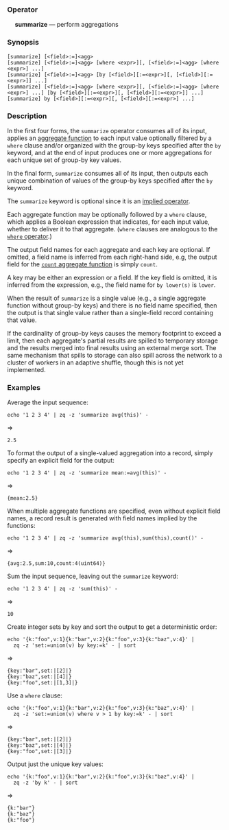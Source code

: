 ### Operator

&emsp; **summarize** &mdash; perform aggregations

### Synopsis

```
[summarize] [<field>:=]<agg>
[summarize] [<field>:=]<agg> [where <expr>][, [<field>:=]<agg> [where <expr>] ...]
[summarize] [<field>:=]<agg> [by [<field>][:=<expr>][, [<field>][:=<expr>]] ...]
[summarize] [<field>:=]<agg> [where <expr>][, [<field>:=]<agg> [where <expr>] ...] [by [<field>][:=<expr>][, [<field>][:=<expr>]] ...]
[summarize] by [<field>][:=<expr>][, [<field>][:=<expr>] ...]
```
### Description

In the first four forms, the `summarize` operator consumes all of its input,
applies an [aggregate function](../aggregates/README.md) to each input value
optionally filtered by a `where` clause and/or organized with the group-by
keys specified after the `by` keyword, and at the end of input produces one
or more aggregations for each unique set of group-by key values.

In the final form, `summarize` consumes all of its input, then outputs each
unique combination of values of the group-by keys specified after the `by`
keyword.

The `summarize` keyword is optional since it is an
[implied operator](../dataflow-model.md#implied-operators).

Each aggregate function may be optionally followed by a `where` clause, which
applies a Boolean expression that indicates, for each input value,
whether to deliver it to that aggregate. (`where` clauses are analogous
to the [`where` operator](where.md).)

The output field names for each aggregate and each key are optional.  If omitted,
a field name is inferred from each right-hand side, e.g, the output field for the
[`count` aggregate function](../aggregates/count.md) is simply `count`.

A key may be either an expression or a field.  If the key field is omitted,
it is inferred from the expression, e.g., the field name for `by lower(s)`
is `lower`.

When the result of `summarize` is a single value (e.g., a single aggregate
function without group-by keys) and there is no field name specified, then
the output is that single value rather than a single-field record
containing that value.

If the cardinality of group-by keys causes the memory footprint to exceed
a limit, then each aggregate's partial results are spilled to temporary storage
and the results merged into final results using an external merge sort.
The same mechanism that spills to storage can also spill across the network
to a cluster of workers in an adaptive shuffle, though this is not yet implemented.

### Examples

Average the input sequence:
```mdtest-command
echo '1 2 3 4' | zq -z 'summarize avg(this)' -
```
=>
```mdtest-output
2.5
```

To format the output of a single-valued aggregation into a record, simply specify
an explicit field for the output:
```mdtest-command
echo '1 2 3 4' | zq -z 'summarize mean:=avg(this)' -
```
=>
```mdtest-output
{mean:2.5}
```

When multiple aggregate functions are specified, even without explicit field names,
a record result is generated with field names implied by the functions:
```mdtest-command
echo '1 2 3 4' | zq -z 'summarize avg(this),sum(this),count()' -
```
=>
```mdtest-output
{avg:2.5,sum:10,count:4(uint64)}
```

Sum the input sequence, leaving out the `summarize` keyword:
```mdtest-command
echo '1 2 3 4' | zq -z 'sum(this)' -
```
=>
```mdtest-output
10
```

Create integer sets by key and sort the output to get a deterministic order:
```mdtest-command
echo '{k:"foo",v:1}{k:"bar",v:2}{k:"foo",v:3}{k:"baz",v:4}' |
  zq -z 'set:=union(v) by key:=k' - | sort
```
=>
```mdtest-output
{key:"bar",set:|[2]|}
{key:"baz",set:|[4]|}
{key:"foo",set:|[1,3]|}
```

Use a `where` clause:
```mdtest-command
echo '{k:"foo",v:1}{k:"bar",v:2}{k:"foo",v:3}{k:"baz",v:4}' |
  zq -z 'set:=union(v) where v > 1 by key:=k' - | sort
```
=>
```mdtest-output
{key:"bar",set:|[2]|}
{key:"baz",set:|[4]|}
{key:"foo",set:|[3]|}
```

Output just the unique key values:
```mdtest-command
echo '{k:"foo",v:1}{k:"bar",v:2}{k:"foo",v:3}{k:"baz",v:4}' |
  zq -z 'by k' - | sort
```
=>
```mdtest-output
{k:"bar"}
{k:"baz"}
{k:"foo"}
```
